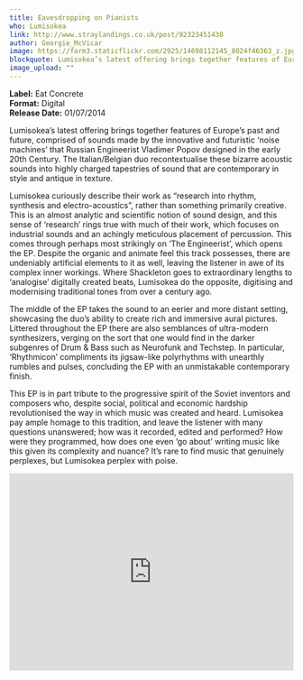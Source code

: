 ```yaml
---
title: Eavesdropping on Pianists
who: Lumisokea
link: http://www.straylandings.co.uk/post/92323451438
author: Georgie_McVicar
image: https://farm3.staticflickr.com/2925/14698112145_8024f46363_z.jpg
blockquote: Lumisokea’s latest offering brings together features of Europe’s past and future, comprised of sounds made by the innovative and futuristic ‘noise machines’ that Russian Engineerist Vladimer Popov designed in the early 20th Century. The Italian/Belgian duo recontextualise these bizarre acoustic sounds into highly charged tapestries of sound that are contemporary in style and antique in texture.
image_upload: ""
---
```

**Label:** Eat Concrete
<br>**Format:** Digital
<br>**Release Date:** 01/07/2014

Lumisokea’s latest offering brings together features of Europe’s past and future, comprised of sounds made by the innovative and futuristic ‘noise machines’ that Russian Engineerist Vladimer Popov designed in the early 20th Century. The Italian/Belgian duo recontextualise these bizarre acoustic sounds into highly charged tapestries of sound that are contemporary in style and antique in texture. 

Lumisokea curiously describe their work as “research into rhythm, synthesis and electro-acoustics”, rather than something primarily creative. This is an almost analytic and scientific notion of sound design, and this sense of ‘research’ rings true with much of their work, which focuses on industrial sounds and an achingly meticulous placement of percussion. This comes through perhaps most strikingly on ‘The Engineerist’, which opens the EP. Despite the organic and animate feel this track possesses, there are undeniably artificial elements to it as well, leaving the listener in awe of its complex inner workings. Where Shackleton goes to extraordinary lengths to ‘analogise’ digitally created beats, Lumisokea do the opposite, digitising and modernising traditional tones from over a century ago.

The middle of the EP takes the sound to an eerier and more distant setting, showcasing the duo’s ability to create rich and immersive aural pictures. Littered throughout the EP there are also semblances of ultra-modern synthesizers, verging on the sort that one would find in the darker subgenres of Drum & Bass such as Neurofunk and Techstep. In particular, ‘Rhythmicon’ compliments its jigsaw-like polyrhythms with unearthly rumbles and pulses, concluding the EP with an unmistakable contemporary finish. 

This EP is in part tribute to the progressive spirit of the Soviet inventors and composers who, despite social, political and economic hardship revolutionised the way in which music was created and heard. Lumisokea pay ample homage to this tradition, and leave the listener with many questions unanswered; how was it recorded, edited and performed? How were they programmed, how does one even ‘go about’ writing music like this given its complexity and nuance? It’s rare to find music that genuinely perplexes, but Lumisokea perplex with poise.

<iframe frameborder="no" height="350" scrolling="no" src="https://w.soundcloud.com/player/?url=https%3A//api.soundcloud.com/playlists/35742175&amp;color=ff5500&amp;auto_play=false&amp;hide_related=false&amp;show_comments=true&amp;show_user=true&amp;show_reposts=false" width="100%"></iframe>